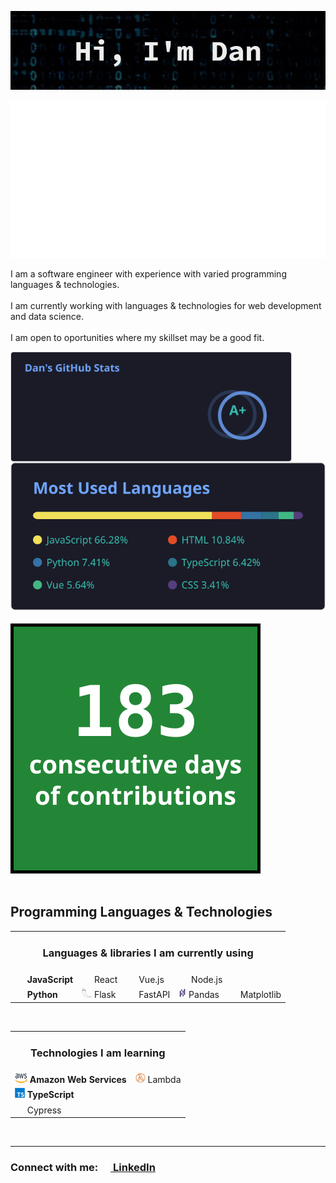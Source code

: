 ![Hi, I'm Dan](https://github.com/dan-mba/dan-mba/raw/master/images/github-readme-800.jpg)

![Topic Cloud](https://github.com/dan-mba/dan-mba/raw/master/images/cloud.svg)

I am a software engineer with experience with varied programming languages & technologies.<br><br>
I am currently working with languages & technologies for web development and data science.<br><br>
I am open to oportunities where my skillset may be a good fit.

<a href="https://github.com/anuraghazra/github-readme-stats">
  <img align="left" src="https://raw.githubusercontent.com/dan-mba/dan-mba/master/images/stats.svg" alt="Dan's Github Stats" width="450">
  <img src="https://raw.githubusercontent.com/dan-mba/dan-mba/master/images/langs.svg" alt="Dan's Top Languages">
</a>
<br><br>

<img src="https://raw.githubusercontent.com/dan-mba/dan-mba/master/images/green.svg" alt="Dan's Contribution Streak">
<br><br>

## Programming Languages & Technologies

<table>
  <tr>
    <td colspan=5 align="center"><h3><b>Languages & libraries I am currently using</b></h3></td>
  </tr>
  <tr>
    <td>
      <img src="https://raw.githubusercontent.com/konpa/devicon/master/icons/javascript/javascript-original.svg" height="16" width="16"> <b>JavaScript</b>
    </td>
    <td>
      <img src="https://raw.githubusercontent.com/konpa/devicon/master/icons/react/react-original.svg" height="16" width="16"> React
    </td>
    <td>
      <img src="https://raw.githubusercontent.com/konpa/devicon/master/icons/vuejs/vuejs-original.svg" height="16" width="16"> Vue.js
    </td>
    <td colspan=2>
      <img src="https://raw.githubusercontent.com/konpa/devicon/master/icons/nodejs/nodejs-original.svg" height="16" width="16"> Node.js
    </td>
  </tr>
  <tr>
    <td>
      <img src="https://raw.githubusercontent.com/konpa/devicon/master/icons/python/python-original.svg" height="16" width="16"> <b>Python</b>
    </td>
    <td>
      <img src="https://raw.githubusercontent.com/dan-mba/dan-mba/master/images/logo-lineart.svg" height="16" width="16"> Flask
    </td>
    <td>
      <img src="https://raw.githubusercontent.com/tiangolo/fastapi/master/docs/en/docs/img/icon-transparent-bg.png" height="16" width="16"> FastAPI
    </td>
    <td>
      <img src="https://raw.githubusercontent.com/dan-mba/dan-mba/master/images/pandas_mark.svg" height="16" width="12"> Pandas
    </td>
    <td>
      <img src="https://raw.githubusercontent.com/matplotlib/matplotlib/master/doc/_static/icon.png" height="16" width="16"> Matplotlib
    </td>
  </tr>
</table>
<br>

<table>
  <tr>
    <td colspan=2 align="center"><h3><b>Technologies I am learning</b></h3></td>
  </tr>
  <tr>
    <td>
      <img src="https://raw.githubusercontent.com/dan-mba/dan-mba/master/images/AWS-Logo.svg" height="15" width="20"> <b>Amazon Web Services</b>
    </td>
    <td>
      <img src="https://raw.githubusercontent.com/awslabs/aws-icons-for-plantuml/main/dist/Compute/LambdaLambdaFunction.png" height="16" width="16"> Lambda
    </td>
  </tr>
  <tr>
    <td colspan=2>
      <img src="https://raw.githubusercontent.com/devicons/devicon/master/icons/typescript/typescript-original.svg" height="16" width="16"> <b>TypeScript</b>
    </td>
  </tr>
  <tr>
    <td colspan=2>
      <img src="https://avatars.githubusercontent.com/u/8908513?s=48&v=4" height="16" width="16"> Cypress
    </td>
  </tr>
</table>
<br>

---

<h3>Connect with me: <a href="https://www.linkedin.com/in/danburkhardt/"><img src="https://raw.githubusercontent.com/konpa/devicon/master/icons/linkedin/linkedin-original.svg" height="16" width="16"> LinkedIn</a></h3>
